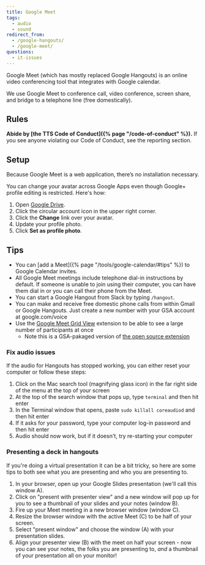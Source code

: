 ```yaml
---
title: Google Meet
tags:
  - audio
  - sound
redirect_from:
  - /google-hangouts/
  - /google-meet/
questions:
  - it-issues
---
```


Google Meet (which has mostly replaced Google Hangouts) is an online video
conferencing tool that integrates with Google calendar.

We use Google Meet to conference call, video conference, screen share, and
bridge to a telephone line (free domestically).

## Rules

**Abide by [the TTS Code of Conduct]({% page "/code-of-conduct" %}).** If you
see anyone violating our Code of Conduct, see the reporting section.

## Setup

Because Google Meet is a web application, there’s no installation necessary.

You can change your avatar across Google Apps even though Google+ profile
editing is restricted. Here's how:

1.  Open [Google Drive](https://drive.google.com).
2.  Click the circular account icon in the upper right corner.
3.  Click the **Change** link over your avatar.
4.  Update your profile photo.
5.  Click **Set as profile photo**.

## Tips

- You can [add a Meet]({% page "/tools/google-calendar/#tips" %}) to Google
  Calendar invites.
- All Google Meet meetings include telephone dial-in instructions by default. If
  someone is unable to join using their computer, you can have them dial in or
  you can call their phone from the Meet.
- You can start a Google Hangout from Slack by typing `/hangout`.
- You can make and receive free domestic phone calls from within Gmail or Google
  Hangouts. Just create a new number with your GSA account at google.com/voice
- Use the
  [Google Meet Grid View](https://chrome.google.com/webstore/detail/google-meet-grid-view/ecmogldeoigldjmgieekjifmhaboipmc/related)
  extension to be able to see a large number of participants at once
  - Note this is a GSA-pakaged version of
    [the open source extension](https://github.com/stgeorgesepiscopal/google-meet-grid-view-extension)

### Fix audio issues

If the audio for Hangouts has stopped working, you can either reset your
computer or follow these steps:

1. Click on the Mac search tool (magnifying glass icon) in the far right side of
   the menu at the top of your screen
2. At the top of the search window that pops up, type `terminal` and then hit
   enter
3. In the Terminal window that opens, paste `sudo killall coreaudiod` and then
   hit enter
4. If it asks for your password, type your computer log-in password and then hit
   enter
5. Audio should now work, but if it doesn't, try re-starting your computer

### Presenting a deck in hangouts

If you're doing a virtual presentation it can be a bit tricky, so here are some
tips to both see what you are presenting and who you are presenting to.

1. In your browser, open up your Google Slides presentation (we'll call this
   window A).
2. Click on "present with presenter view" and a new window will pop up for you
   to see a thumbnail of your slides and your notes (window B).
3. Fire up your Meet meeting in a new browser window (window C).
4. Resize the browser window with the active Meet (C) to be half of your screen.
5. Select "present window" and choose the window (A) with your presentation
   slides.
6. Align your presenter view (B) with the meet on half your screen - now you can
   see your notes, the folks you are presenting to, _and_ a thumbnail of your
   presentation all on your monitor!
